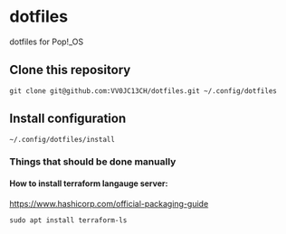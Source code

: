 # dotfiles

dotfiles for Pop!\_OS

## Clone this repository

```
git clone git@github.com:VV0JC13CH/dotfiles.git ~/.config/dotfiles
```

## Install configuration

```
~/.config/dotfiles/install
```

### Things that should be done manually

#### How to install terraform langauge server:

https://www.hashicorp.com/official-packaging-guide

```
sudo apt install terraform-ls
```

